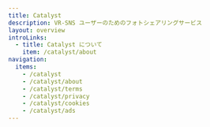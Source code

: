 ```yaml
---
title: Catalyst
description: VR-SNS ユーザーのためのフォトシェアリングサービス
layout: overview
introLinks:
  - title: Catalyst について
    item: /catalyst/about
navigation:
  items:
    - /catalyst
    - /catalyst/about
    - /catalyst/terms
    - /catalyst/privacy
    - /catalyst/cookies
    - /catalyst/ads
---
```

